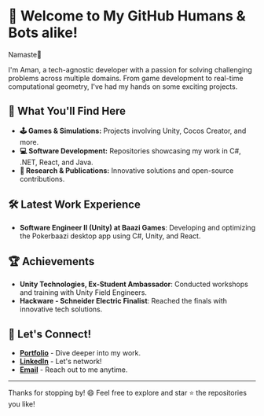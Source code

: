 # 🌟 Welcome to My GitHub Humans & Bots alike!

Namaste🙏

I'm Aman, a tech-agnostic developer with a passion for solving challenging problems across multiple domains. From game development to real-time computational geometry, I've had my hands on some exciting projects.

## 🔧 What You'll Find Here

- **🕹️ Games & Simulations:** Projects involving Unity, Cocos Creator, and more.
- **💻 Software Development:** Repositories showcasing my work in C#, .NET, React, and Java.
- **🔬 Research & Publications:** Innovative solutions and open-source contributions.

## 🛠️ Latest Work Experience

- **Software Engineer II (Unity) at Baazi Games**: Developing and optimizing the Pokerbaazi desktop app using C#, Unity, and React.

## 🏆 Achievements

- **Unity Technologies, Ex-Student Ambassador**: Conducted workshops and training with Unity Field Engineers.
- **Hackware - Schneider Electric Finalist**: Reached the finals with innovative tech solutions.

## 🚀 Let's Connect!

- **[Portfolio](https://amanyadev.github.io/)** - Dive deeper into my work.
- **[LinkedIn](https://www.linkedin.com/in/amankumaryadav/)** - Let's network!
- **[Email](mailto:yadav.aman099@gmail.com)** - Reach out to me anytime.

---

Thanks for stopping by! 😄 Feel free to explore and star ⭐ the repositories you like!
